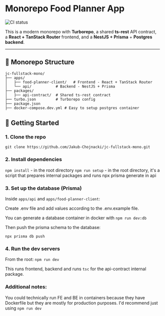 # Monorepo Food Planner App

![CI status](https://github.com/Jakub-Chojnacki/jc-fullstack-monor/actions/workflows/ci.yml/badge.svg)



This is a modern monorepo with **Turborepo**, a shared **ts-rest** API contract, a **React + TanStack Router** frontend, and a **NestJS + Prisma** + **Postgres backend**.

---

## 📁 Monorepo Structure
```text
jc-fullstack-mono/
├── apps/
│   ├── food-planner-client/   # Frontend - React + TanStack Router
│   └── api/           # Backend - NestJS + Prisma
├── packages/
│   ├── api-contract/  # Shared ts-rest contract
├── turbo.json         # Turborepo config
├── package.json
├── docker-compose.dev.yml # Easy to setup postgres container    
```

## 🚀 Getting Started

### 1. Clone the repo

`git clone https://github.com/Jakub-Chojnacki/jc-fullstack-mono.git`

### 2. Install dependencies
`npm install` - in the root directory
`npm run setup` - in the root directory, it's a script that prepares internal packages and runs npx prisma generate in api

### 3. Set up the database (Prisma)

Inside `apps/api` and `apps/food-planner-client`:

 Create .env file and add values according to the .env.example file.

You can generate a database container in docker with `npm run dev:db`

Then push the prisma schema to the database:

`npx prisma db push`

### 4. Run the dev servers

From the root:
`npm run dev`

This runs frontend, backend and runs `tsc` for the api-contract internal package.

### Additional notes:
You could technically run FE and BE in containers because they have Dockerfile but they are mostly for production purposes. I'd recommend just using `npm run dev`